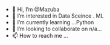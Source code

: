 - 👋 Hi, I’m @Mazuba
- 👀 I’m interested in Data Sceince . ML
- 🌱 I’m currently learning ...Python
- 💞️ I’m looking to collaborate on  n/a...
- 📫 How to reach me ...

<!---
Mazuba/Mazuba is a ✨ special ✨ repository because its `README.md` (this file) appears on your GitHub profile.
You can click the Preview link to take a look at your changes.
--->
